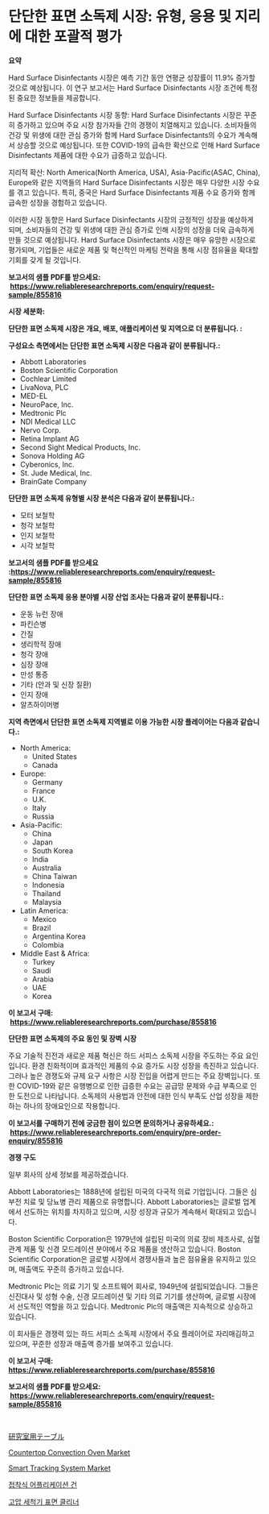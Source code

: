 <p><h1>단단한 표면 소독제 시장: 유형, 응용 및 지리에 대한 포괄적 평가</h1></p><p><strong>요약</strong></p>
<p><p>Hard Surface Disinfectants 시장은 예측 기간 동안 연평균 성장률이 11.9% 증가할 것으로 예상됩니다. 이 연구 보고서는 Hard Surface Disinfectants 시장 조건에 특정된 중요한 정보들을 제공합니다.</p><p>Hard Surface Disinfectants 시장 동향: Hard Surface Disinfectants 시장은 꾸준히 증가하고 있으며 주요 시장 참가자들 간의 경쟁이 치열해지고 있습니다. 소비자들의 건강 및 위생에 대한 관심 증가와 함께 Hard Surface Disinfectants의 수요가 계속해서 상승할 것으로 예상됩니다. 또한 COVID-19의 급속한 확산으로 인해 Hard Surface Disinfectants 제품에 대한 수요가 급증하고 있습니다.</p><p>지리적 확산: North America(North America, USA), Asia-Pacific(ASAC, China), Europe와 같은 지역들의 Hard Surface Disinfectants 시장은 매우 다양한 시장 수요를 겪고 있습니다. 특히, 중국은 Hard Surface Disinfectants 제품 수요 증가와 함께 급속한 성장을 경험하고 있습니다.</p><p>이러한 시장 동향은 Hard Surface Disinfectants 시장의 긍정적인 성장을 예상하게 되며, 소비자들의 건강 및 위생에 대한 관심 증가로 인해 시장의 성장을 더욱 급속하게 만들 것으로 예상됩니다. Hard Surface Disinfectants 시장은 매우 유망한 시장으로 평가되며, 기업들은 새로운 제품 및 혁신적인 마케팅 전략을 통해 시장 점유율을 확대할 기회를 갖게 될 것입니다.</p></p>
<p><strong>보고서의 샘플 PDF를 받으세요: &nbsp;<a href="https://www.reliableresearchreports.com/enquiry/request-sample/855816">https://www.reliableresearchreports.com/enquiry/request-sample/855816</a></strong></p>
<p><strong>시장 세분화:</strong></p>
<p><strong> 단단한 표면 소독제 시장은 개요, 배포, 애플리케이션 및 지역으로 더 분류됩니다. :</strong></p>
<p><strong>구성요소 측면에서는 단단한 표면 소독제 시장은 다음과 같이 분류됩니다.:</strong></p>
<p><ul><li>Abbott Laboratories</li><li>Boston Scientific Corporation</li><li>Cochlear Limited</li><li>LivaNova, PLC</li><li>MED-EL</li><li>NeuroPace, Inc.</li><li>Medtronic Plc</li><li>NDI Medical LLC</li><li>Nervo Corp.</li><li>Retina Implant AG</li><li>Second Sight Medical Products, Inc.</li><li>Sonova Holding AG</li><li>Cyberonics, Inc.</li><li>St. Jude Medical, Inc.</li><li>BrainGate Company</li></ul></p>
<p><strong> 단단한 표면 소독제 유형별 시장 분석은 다음과 같이 분류됩니다.:</strong></p>
<p><ul><li>모터 보철학</li><li>청각 보철학</li><li>인지 보철학</li><li>시각 보철학</li></ul></p>
<p><strong>보고서의 샘플 PDF를 받으세요 :<a href="https://www.reliableresearchreports.com/enquiry/request-sample/855816">https://www.reliableresearchreports.com/enquiry/request-sample/855816</a></strong></p>
<p><strong> 단단한 표면 소독제 응용 분야별 시장 산업 조사는 다음과 같이 분류됩니다.:</strong></p>
<p><ul><li>운동 뉴런 장애</li><li>파킨슨병</li><li>간질</li><li>생리학적 장애</li><li>청각 장애</li><li>심장 장애</li><li>만성 통증</li><li>기타 (안과 및 신장 질환)</li><li>인지 장애</li><li>알츠하이머병</li></ul></p>
<p><strong>지역 측면에서 단단한 표면 소독제 지역별로 이용 가능한 시장 플레이어는 다음과 같습니다.:</strong></p>
<p><ul>
    <li>
        North America:
        <ul>
            <li>United States</li>
            <li>Canada</li>
        </ul>
    </li>
    <li>
        Europe:
        <ul>
            <li>Germany</li>
            <li>France</li>
            <li>U.K.</li>
            <li>Italy</li>
            <li>Russia</li>
        </ul>
    </li>
    <li>
        Asia-Pacific:
        <ul>
            <li>China</li>
            <li>Japan</li>
            <li>South Korea</li>
            <li>India</li>
            <li>Australia</li>
            <li>China Taiwan</li>
            <li>Indonesia</li>
            <li>Thailand</li>
            <li>Malaysia</li>
        </ul>
    </li>
    <li>
        Latin America:
        <ul>
            <li>Mexico</li>
            <li>Brazil</li>
            <li>Argentina Korea</li>
            <li>Colombia</li>
        </ul>
    </li>
    <li>
        Middle East & Africa:
        <ul>
            <li>Turkey</li>
            <li>Saudi</li>
            <li>Arabia</li>
            <li>UAE</li>
            <li>Korea</li>
        </ul>
    </li>
    </ul></p>
<p><strong>이 보고서 구매: &nbsp;<a href="https://www.reliableresearchreports.com/purchase/855816">https://www.reliableresearchreports.com/purchase/855816</a></strong></p>
<p><strong>단단한 표면 소독제의 주요 동인 및 장벽 시장</strong></p>
<p><p>주요 기술적 진전과 새로운 제품 혁신은 하드 서피스 소독제 시장을 주도하는 주요 요인입니다. 환경 친화적이며 효과적인 제품의 수요 증가도 시장 성장을 촉진하고 있습니다. 그러나 높은 경쟁도와 규제 요구 사항은 시장 진입을 어렵게 만드는 주요 장벽입니다. 또한 COVID-19와 같은 유행병으로 인한 급증한 수요는 공급망 문제와 수급 부족으로 인한 도전으로 나타납니다. 소독제의 사용법과 안전에 대한 인식 부족도 산업 성장을 제한하는 하나의 장애요인으로 작용합니다.</p></p>
<p><strong>이 보고서를 구매하기 전에 궁금한 점이 있으면 문의하거나 공유하세요.: &nbsp;<a href="https://www.reliableresearchreports.com/enquiry/pre-order-enquiry/855816">https://www.reliableresearchreports.com/enquiry/pre-order-enquiry/855816</a></strong></p>
<p><strong>경쟁 구도</strong></p>
<p><p>일부 회사의 상세 정보를 제공하겠습니다.</p><p>Abbott Laboratories는 1888년에 설립된 미국의 다국적 의료 기업입니다. 그들은 심부전 치료 및 당뇨병 관리 제품으로 유명합니다. Abbott Laboratories는 글로벌 업계에서 선도하는 위치를 차지하고 있으며, 시장 성장과 규모가 계속해서 확대되고 있습니다.</p><p>Boston Scientific Corporation은 1979년에 설립된 미국의 의료 장비 제조사로, 심혈관계 제품 및 신경 모드레이션 분야에서 주요 제품을 생산하고 있습니다. Boston Scientific Corporation은 글로벌 시장에서 경쟁사들과 높은 점유율을 유지하고 있으며, 매출액도 꾸준히 증가하고 있습니다.</p><p>Medtronic Plc는 의료 기기 및 소프트웨어 회사로, 1949년에 설립되었습니다. 그들은 신진대사 및 성형 수술, 신경 모드레이션 및 기타 의료 기기를 생산하며, 글로벌 시장에서 선도적인 역할을 하고 있습니다. Medtronic Plc의 매출액은 지속적으로 상승하고 있습니다.</p><p>이 회사들은 경쟁력 있는 하드 서피스 소독제 시장에서 주요 플레이어로 자리매김하고 있으며, 꾸준한 성장과 매출액 증가를 보여주고 있습니다.</p></p>
<p><strong>이 보고서 구매: &nbsp; <a href="https://www.reliableresearchreports.com/purchase/855816">https://www.reliableresearchreports.com/purchase/855816</a></strong></p>
<p><strong>보고서의 샘플 PDF를 받으세요: &nbsp;<a href="https://www.reliableresearchreports.com/enquiry/request-sample/855816">https://www.reliableresearchreports.com/enquiry/request-sample/855816</a></strong><strong></strong></p>
<p>&nbsp;</p>
<p><p><a href="https://medium.com/@pedrogers56456/%E7%A0%94%E7%A9%B6%E5%AE%A4%E3%83%86%E3%83%BC%E3%83%96%E3%83%AB%E5%B8%82%E5%A0%B4-%E3%82%BF%E3%82%A4%E3%83%97-%E3%82%A2%E3%83%97%E3%83%AA%E3%82%B1%E3%83%BC%E3%82%B7%E3%83%A7%E3%83%B3-%E5%9C%B0%E7%90%86%E3%81%AB%E3%82%88%E3%82%8B%E5%8C%85%E6%8B%AC%E7%9A%84%E3%81%AA%E8%A9%95%E4%BE%A1-7e9f51598e97">研究室用テーブル</a></p><p><a href="https://github.com/redneck06/Market-Research-Report-List-2/blob/main/countertop-convection-oven-market.md">Countertop Convection Oven Market</a></p><p><a href="https://github.com/nicoletavirag/Market-Research-Report-List-2/blob/main/smart-tracking-system-market.md">Smart Tracking System Market</a></p><p><a href="https://medium.com/@mujgankortalih/%EC%A0%91%EC%B0%A9%EC%A0%9C-%EC%A0%81%EC%9A%A9-%EC%B4%9D-%EC%8B%9C%EC%9E%A5-%EC%9C%A0%ED%98%95-%EC%9D%91%EC%9A%A9-%EB%B0%8F-%EC%A7%80%EB%A6%AC%EC%97%90-%EB%8C%80%ED%95%9C-%ED%8F%AC%EA%B4%84%EC%A0%81%EC%9D%B8-%ED%8F%89%EA%B0%80-7d5c4f5835b4">접착식 어플리케이션 건</a></p><p><a href="https://medium.com/@frankfurter67567/%EC%95%95%EB%A0%A5-%EC%84%B8%EC%B2%99%EA%B8%B0-%ED%91%9C%EB%A9%B4-%EC%B2%AD%EC%86%8C%EC%A0%9C-%EC%8B%9C%EC%9E%A5-%EA%B7%9C%EB%AA%A8-cagr-%ED%8A%B8%EB%A0%8C%EB%93%9C-2024-2030-60f3c78938f1">고압 세척기 표면 클리너</a></p></p>